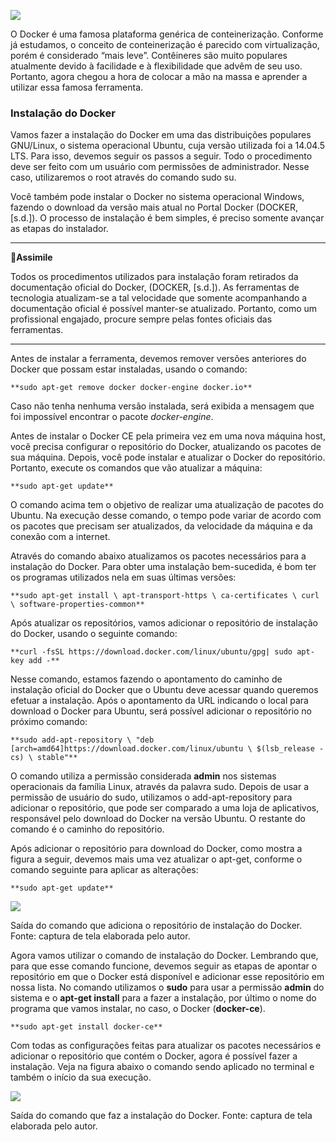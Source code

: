 [![](https://ampli-images.s3.amazonaws.com/production/cac5c23d-f21b-43aa-82cc-273712d4b3ae/original)](https://ampli-images.s3.amazonaws.com/production/cac5c23d-f21b-43aa-82cc-273712d4b3ae/original)

O Docker é uma famosa plataforma genérica de conteinerização. Conforme já estudamos, o conceito de conteinerização é parecido com virtualização, porém é considerado “mais leve”. Contêineres são muito populares atualmente devido à facilidade e à flexibilidade que advêm de seu uso. Portanto, agora chegou a hora de colocar a mão na massa e aprender a utilizar essa famosa ferramenta.

### **Instalação do Docker**

Vamos fazer a instalação do Docker em uma das distribuições populares GNU/Linux, o sistema operacional Ubuntu, cuja versão utilizada foi a 14.04.5 LTS. Para isso, devemos seguir os passos a seguir. Todo o procedimento deve ser feito com um usuário com permissões de administrador. Nesse caso, utilizaremos o root através do comando sudo su.

Você também pode instalar o Docker no sistema operacional Windows, fazendo o download da versão mais atual no Portal Docker (DOCKER, [s.d.]). O processo de instalação é bem simples, é preciso somente avançar as etapas do instalador.

______

**🔁Assimile**

Todos os procedimentos utilizados para instalação foram retirados da documentação oficial do Docker, (DOCKER, [s.d.]). As ferramentas de tecnologia atualizam-se a tal velocidade que somente acompanhando a documentação oficial é possível manter-se atualizado. Portanto, como um profissional engajado, procure sempre pelas fontes oficiais das ferramentas.

______

Antes de instalar a ferramenta, devemos remover versões anteriores do Docker que possam estar instaladas, usando o comando:

`**sudo apt-get remove docker docker-engine docker.io**`

Caso não tenha nenhuma versão instalada, será exibida a mensagem que foi impossível encontrar o pacote _docker-engine_.

Antes de instalar o Docker CE pela primeira vez em uma nova máquina host, você precisa configurar o repositório do Docker, atualizando os pacotes de sua máquina. Depois, você pode instalar e atualizar o Docker do repositório. Portanto, execute os comandos que vão atualizar a máquina:

`**sudo apt-get update**`

O comando acima tem o objetivo de realizar uma atualização de pacotes do Ubuntu. Na execução desse comando, o tempo pode variar de acordo com os pacotes que precisam ser atualizados, da velocidade da máquina e da conexão com a internet.

Através do comando abaixo atualizamos os pacotes necessários para a instalação do Docker. Para obter uma instalação bem-sucedida, é bom ter os programas utilizados nela em suas últimas versões:

`**sudo apt-get install \ apt-transport-https \ ca-certificates \ curl \ software-properties-common**`

Após atualizar os repositórios, vamos adicionar o repositório de instalação do Docker, usando o seguinte comando:

`**curl -fsSL https://download.docker.com/linux/ubuntu/gpg| sudo apt-key add -**`

Nesse comando, estamos fazendo o apontamento do caminho de instalação oficial do Docker que o Ubuntu deve acessar quando queremos efetuar a instalação. Após o apontamento da URL indicando o local para download o Docker para Ubuntu, será possível adicionar o repositório no próximo comando:

`**sudo add-apt-repository \ "deb [arch=amd64]https://download.docker.com/linux/ubuntu \ $(lsb_release -cs) \ stable"**`

O comando utiliza a permissão considerada **admin** nos sistemas operacionais da família Linux, através da palavra sudo. Depois de usar a permissão de usuário do sudo, utilizamos o add-apt-repository para adicionar o repositório, que pode ser comparado a uma loja de aplicativos, responsável pelo download do Docker na versão Ubuntu. O restante do comando é o caminho do repositório.

Após adicionar o repositório para download do Docker, como mostra a figura a seguir, devemos mais uma vez atualizar o apt-get, conforme o comando seguinte para aplicar as alterações:

`**sudo apt-get update**`

[![](https://ampli-images.s3.amazonaws.com/production/50ac2934-0e51-42fd-82a4-20af29d968a5/original)](https://ampli-images.s3.amazonaws.com/production/50ac2934-0e51-42fd-82a4-20af29d968a5/original)

Saída do comando que adiciona o repositório de instalação do Docker. Fonte: captura de tela elaborada pelo autor.

Agora vamos utilizar o comando de instalação do Docker. Lembrando que, para que esse comando funcione, devemos seguir as etapas de apontar o repositório em que o Docker está disponível e adicionar esse repositório em nossa lista. No comando utilizamos o **sudo** para usar a permissão **admin** do sistema e o **apt-get install** para a fazer a instalação, por último o nome do programa que vamos instalar, no caso, o Docker (**docker-ce**).

`**sudo apt-get install docker-ce**`

Com todas as configurações feitas para atualizar os pacotes necessários e adicionar o repositório que contém o Docker, agora é possível fazer a instalação. Veja na figura abaixo o comando sendo aplicado no terminal e também o início da sua execução.

[![](https://ampli-images.s3.amazonaws.com/production/2e4d998b-5f82-4257-ac36-b8a8cbb31696/original)](https://ampli-images.s3.amazonaws.com/production/2e4d998b-5f82-4257-ac36-b8a8cbb31696/original)

Saída do comando que faz a instalação do Docker. Fonte: captura de tela elaborada pelo autor.